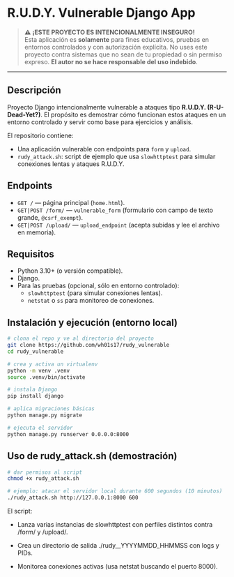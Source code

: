# R.U.D.Y. Vulnerable Django App

> **⚠️ ¡ESTE PROYECTO ES INTENCIONALMENTE INSEGURO!**  
> Esta aplicación es **solamente** para fines educativos, pruebas en entornos controlados y con autorización explícita. No uses este proyecto contra sistemas que no sean de tu propiedad o sin permiso expreso. **El autor no se hace responsable del uso indebido**.

---

## Descripción
Proyecto Django intencionalmente vulnerable a ataques tipo **R.U.D.Y. (R-U-Dead-Yet?)**. El propósito es demostrar cómo funcionan estos ataques en un entorno controlado y servir como base para ejercicios y análisis.

El repositorio contiene:
- Una aplicación vulnerable con endpoints para `form` y `upload`.
- `rudy_attack.sh`: script de ejemplo que usa `slowhttptest` para simular conexiones lentas y ataques R.U.D.Y.


## Endpoints
- `GET /` — página principal (`home.html`).
- `GET|POST /form/` — `vulnerable_form` (formulario con campo de texto grande, `@csrf_exempt`).
- `GET|POST /upload/` — `upload_endpoint` (acepta subidas y lee el archivo en memoria).


## Requisitos
- Python 3.10+ (o versión compatible).
- Django.
- Para las pruebas (opcional, sólo en entorno controlado):
  - `slowhttptest` (para simular conexiones lentas).
  - `netstat` o `ss` para monitoreo de conexiones.


## Instalación y ejecución (entorno local)
```bash
# clona el repo y ve al directorio del proyecto
git clone https://github.com/wh01s17/rudy_vulnerable
cd rudy_vulnerable

# crea y activa un virtualenv
python -m venv .venv
source .venv/bin/activate

# instala Django
pip install django

# aplica migraciones básicas
python manage.py migrate

# ejecuta el servidor
python manage.py runserver 0.0.0.0:8000
```


## Uso de rudy_attack.sh (demostración)

```bash
# dar permisos al script
chmod +x rudy_attack.sh

# ejemplo: atacar el servidor local durante 600 segundos (10 minutos)
./rudy_attack.sh http://127.0.0.1:8000 600
```

El script:

- Lanza varias instancias de slowhttptest con perfiles distintos contra /form/ y /upload/.

- Crea un directorio de salida ./rudy_<TARGET>_YYYYMMDD_HHMMSS con logs y PIDs.

- Monitorea conexiones activas (usa netstat buscando el puerto 8000).
